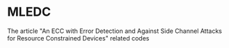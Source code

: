 # MLEDC
 The article "An ECC with Error Detection and Against Side Channel Attacks for Resource Constrained Devices" related codes
